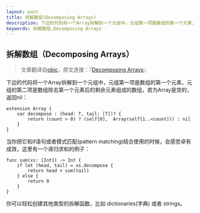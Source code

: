 ```yaml
---
layout: post
title: 拆解数组(Decomposing Arrays)
description: 下边的代码将一个Array拆解到一个元组中，元组第一项是数组的第一个元素，元组的第二项是数组除去第一个元素后的剩余元素组成的数组，若为Array是空的，返回nil...
keywords: 拆解数组,Decomposing Arrays
---
```

拆解数组（Decomposing Arrays）
----
>文章翻译自[objc](http://www.objc.io)，原文连接：『[Decomposing Arrays](http://www.objc.io/snippets/1.html)』

下边的代码将一个Array拆解到一个元组中，元组第一项是数组的第一个元素，元组的第二项是数组除去第一个元素后的剩余元素组成的数组，若为Array是空的，返回nil：

	extension Array {
   		var decompose : (head: T, tail: [T])? {
       		return (count > 0) ? (self[0], 	Array(self[1..<count])) : nil 
    	}
	}
当你把它和if语句或者模式匹配(pattern matching)结合使用的时候，会感觉卓有成效，这里有一个递归求和的例子：

	func sum(xs: [Int]) -> Int {
    	if let (head, tail) = xs.decompose {
        	return head + sum(tail) 
    	} else {
        	return 0 
    	}
	}
你可以轻松创建其他类型的拆解函数，比如 dictionaries(字典) 或者 strings。